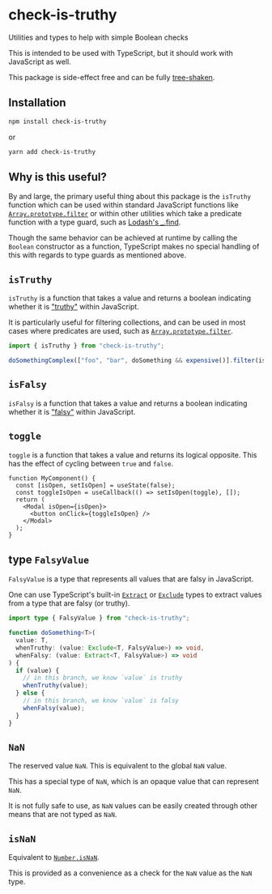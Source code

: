 # check-is-truthy

Utilities and types to help with simple Boolean checks

This is intended to be used with TypeScript, but it should work with JavaScript
as well.

This package is side-effect free and can be fully
[tree-shaken](https://developer.mozilla.org/en-US/docs/Glossary/Tree_shaking).

## Installation

```sh
npm install check-is-truthy
```

or

```sh
yarn add check-is-truthy
```

## Why is this useful?

By and large, the primary useful thing about this package is the `isTruthy`
function which can be used within standard JavaScript functions like
[`Array.prototype.filter`](https://developer.mozilla.org/en-US/docs/Web/JavaScript/Reference/Global_Objects/Array/filter)
or within other utilities which take a predicate function with a type guard,
such as [Lodash's \_.find](https://lodash.com/docs/4.17.15#find).

Though the same behavior can be achieved at runtime by calling the `Boolean`
constructor as a function, TypeScript makes no special handling of this with
regards to type guards as mentioned above.

## `isTruthy`

`isTruthy` is a function that takes a value and returns a boolean indicating
whether it is
["truthy"](https://developer.mozilla.org/en-US/docs/Glossary/Truthy) within
JavaScript.

It is particularly useful for filtering collections, and can be used in most cases
where predicates are used, such as
[`Array.prototype.filter`](https://developer.mozilla.org/en-US/docs/Web/JavaScript/Reference/Global_Objects/Array/filter).

```ts
import { isTruthy } from "check-is-truthy";

doSomethingComplex(["foo", "bar", doSomething && expensive()].filter(isTruthy));
```

## `isFalsy`

`isFalsy` is a function that takes a value and returns a boolean indicating
whether it is ["falsy"](https://developer.mozilla.org/en-US/docs/Glossary/Falsy)
within JavaScript.

## `toggle`

`toggle` is a function that takes a value and returns its logical opposite. This has the effect of cycling between `true` and `false`.

```tsx
function MyComponent() {
  const [isOpen, setIsOpen] = useState(false);
  const toggleIsOpen = useCallback(() => setIsOpen(toggle), []);
  return (
    <Modal isOpen={isOpen}>
      <button onClick={toggleIsOpen} />
    </Modal>
  );
}
```

## type `FalsyValue`

`FalsyValue` is a type that represents all values that are falsy in JavaScript.

One can use TypeScript's built-in
[`Extract`](https://www.typescriptlang.org/docs/handbook/utility-types.html#extracttype-union)
or
[`Exclude`](https://www.typescriptlang.org/docs/handbook/utility-types.html#excludeuniontype-excludedmembers)
types to extract values from a type that are falsy (or truthy).

```ts
import type { FalsyValue } from "check-is-truthy";

function doSomething<T>(
  value: T,
  whenTruthy: (value: Exclude<T, FalsyValue>) => void,
  whenFalsy: (value: Extract<T, FalsyValue>) => void
) {
  if (value) {
    // in this branch, we know `value` is truthy
    whenTruthy(value);
  } else {
    // in this branch, we know `value` is falsy
    whenFalsy(value);
  }
}
```

## `NaN`

The reserved value `NaN`. This is equivalent to the global `NaN` value.

This has a special type of `NaN`, which is an opaque value that can represent
`NaN`.

It is not fully safe to use, as `NaN` values can be easily created through other
means that are not typed as `NaN`.

## `isNaN`

Equivalent to
[`Number.isNaN`](https://developer.mozilla.org/en-US/docs/Web/JavaScript/Reference/Global_Objects/Number/isNaN).

This is provided as a convenience as a check for the `NaN` value as the `NaN`
type.
